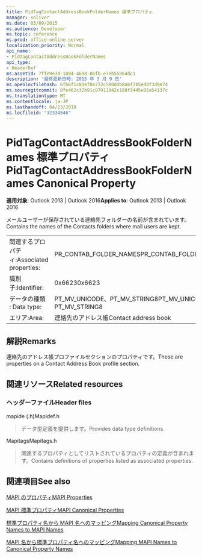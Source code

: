 ```yaml
---
title: PidTagContactAddressBookFolderNames 標準プロパティ
manager: soliver
ms.date: 03/09/2015
ms.audience: Developer
ms.topic: reference
ms.prod: office-online-server
localization_priority: Normal
api_name:
- PidTagContactAddressBookFolderNames
api_type:
- HeaderDef
ms.assetid: 7ffe9e7d-1084-4698-86fb-e7eb55064dc1
description: '最終更新日時: 2015 年 3 月 9 日'
ms.openlocfilehash: 6fb6f1c8def0e772c580ddb8abf7b5ed0f3d9e74
ms.sourcegitcommit: 8fe462c32b91c87911942c188f3445e85a54137c
ms.translationtype: MT
ms.contentlocale: ja-JP
ms.lasthandoff: 04/23/2019
ms.locfileid: "32334546"
---
```

# <a name="pidtagcontactaddressbookfoldernames-canonical-property"></a><span data-ttu-id="1e4c3-103">PidTagContactAddressBookFolderNames 標準プロパティ</span><span class="sxs-lookup"><span data-stu-id="1e4c3-103">PidTagContactAddressBookFolderNames Canonical Property</span></span>

  
  
<span data-ttu-id="1e4c3-104">**適用対象**: Outlook 2013 | Outlook 2016</span><span class="sxs-lookup"><span data-stu-id="1e4c3-104">**Applies to**: Outlook 2013 | Outlook 2016</span></span> 
  
<span data-ttu-id="1e4c3-105">メールユーザーが保存されている連絡先フォルダーの名前が含まれています。</span><span class="sxs-lookup"><span data-stu-id="1e4c3-105">Contains the names of the Contacts folders where mail users are kept.</span></span>
  
|||
|:-----|:-----|
|<span data-ttu-id="1e4c3-106">関連するプロパティ:</span><span class="sxs-lookup"><span data-stu-id="1e4c3-106">Associated properties:</span></span>  <br/> |<span data-ttu-id="1e4c3-107">PR_CONTAB_FOLDER_NAMES</span><span class="sxs-lookup"><span data-stu-id="1e4c3-107">PR_CONTAB_FOLDER_NAMES</span></span>  <br/> |
|<span data-ttu-id="1e4c3-108">識別子:</span><span class="sxs-lookup"><span data-stu-id="1e4c3-108">Identifier:</span></span>  <br/> |<span data-ttu-id="1e4c3-109">0x6623</span><span class="sxs-lookup"><span data-stu-id="1e4c3-109">0x6623</span></span>  <br/> |
|<span data-ttu-id="1e4c3-110">データの種類 : </span><span class="sxs-lookup"><span data-stu-id="1e4c3-110">Data type:</span></span>  <br/> |<span data-ttu-id="1e4c3-111">PT_MV_UNICODE、PT_MV_STRING8</span><span class="sxs-lookup"><span data-stu-id="1e4c3-111">PT_MV_UNICODE, PT_MV_STRING8</span></span>  <br/> |
|<span data-ttu-id="1e4c3-112">エリア:</span><span class="sxs-lookup"><span data-stu-id="1e4c3-112">Area:</span></span>  <br/> |<span data-ttu-id="1e4c3-113">連絡先のアドレス帳</span><span class="sxs-lookup"><span data-stu-id="1e4c3-113">Contact address book</span></span>  <br/> |
   
## <a name="remarks"></a><span data-ttu-id="1e4c3-114">解説</span><span class="sxs-lookup"><span data-stu-id="1e4c3-114">Remarks</span></span>

<span data-ttu-id="1e4c3-115">連絡先のアドレス帳プロファイルセクションのプロパティです。</span><span class="sxs-lookup"><span data-stu-id="1e4c3-115">These are properties on a Contact Address Book profile section.</span></span>
  
## <a name="related-resources"></a><span data-ttu-id="1e4c3-116">関連リソース</span><span class="sxs-lookup"><span data-stu-id="1e4c3-116">Related resources</span></span>

### <a name="header-files"></a><span data-ttu-id="1e4c3-117">ヘッダーファイル</span><span class="sxs-lookup"><span data-stu-id="1e4c3-117">Header files</span></span>

<span data-ttu-id="1e4c3-118">mapide (.h)</span><span class="sxs-lookup"><span data-stu-id="1e4c3-118">Mapidef.h</span></span>
  
> <span data-ttu-id="1e4c3-119">データ型定義を提供します。</span><span class="sxs-lookup"><span data-stu-id="1e4c3-119">Provides data type definitions.</span></span>
    
<span data-ttu-id="1e4c3-120">Mapitags</span><span class="sxs-lookup"><span data-stu-id="1e4c3-120">Mapitags.h</span></span>
  
> <span data-ttu-id="1e4c3-121">関連するプロパティとしてリストされているプロパティの定義が含まれます。</span><span class="sxs-lookup"><span data-stu-id="1e4c3-121">Contains definitions of properties listed as associated properties.</span></span>
    
## <a name="see-also"></a><span data-ttu-id="1e4c3-122">関連項目</span><span class="sxs-lookup"><span data-stu-id="1e4c3-122">See also</span></span>



[<span data-ttu-id="1e4c3-123">MAPI のプロパティ</span><span class="sxs-lookup"><span data-stu-id="1e4c3-123">MAPI Properties</span></span>](mapi-properties.md)
  
[<span data-ttu-id="1e4c3-124">MAPI 標準プロパティ</span><span class="sxs-lookup"><span data-stu-id="1e4c3-124">MAPI Canonical Properties</span></span>](mapi-canonical-properties.md)
  
[<span data-ttu-id="1e4c3-125">標準プロパティ名から MAPI 名へのマッピング</span><span class="sxs-lookup"><span data-stu-id="1e4c3-125">Mapping Canonical Property Names to MAPI Names</span></span>](mapping-canonical-property-names-to-mapi-names.md)
  
[<span data-ttu-id="1e4c3-126">MAPI 名から標準プロパティ名へのマッピング</span><span class="sxs-lookup"><span data-stu-id="1e4c3-126">Mapping MAPI Names to Canonical Property Names</span></span>](mapping-mapi-names-to-canonical-property-names.md)

